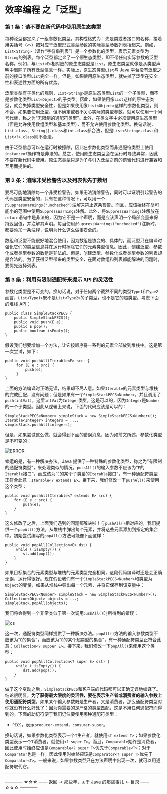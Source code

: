 # 效率编程 之「泛型」

### 第 1 条：请不要在新代码中使用原生态类型

每种泛型都定义了一组参数化类型，其构成格式为：先是类或者接口的名称，接着用尖括号（`<>`）把对应于泛型形式类型参数的实际类型参数列表括起来。例如，`List<String>`（读作“字符串列表”）是一个参数化的类型，表示元素类型为`String`的列表。每个泛型都定义了一个原生态类型，即不带任何实际参数的泛型名称。例如，与`List<E>`相对应的原生态类型是`List`。原生态类型就像是从类型声明中删除了所有泛型信息一样。实际上，原生态类型`List`与 Java 平台没有泛型之前的接口类型`List`完全一样。但是，如果使用原生态类型，就失掉了泛型在安全性和表述性方面的所有优势。

泛型类型有子类化的规则，`List<String>`是原生态类型`List`的一个子类型，而不是参数化类型`List<Object>`的子类型。因此，如果使用像`List`这样的原生态类型，就会失掉类型安全性，但是如果使用像`List<Object>`这样的参数化类型，则不会。如果要使用泛型，但不确定或者不关心实际的类型参数，就可以使用一个问号代替，称之为“无限制的通配符类型”。此外，在类文字中必须使用原生态类型（但是允许使用数组类型和基本类型），而不允许使用参数化类型。换句话说，`List.class`、`String[].class`和`int.class`都合法，但是`List<String>.class`和`List<?>.class`则不合法。

由于泛型信息可以在运行时被擦除，因此在参数化类型而非通配符类型上使用`instanceof`操作符是非法的。总之，使用原生态类型会在运行时导致异常，因此不要在新代码中使用。原生态类型只是为了与引入泛型之前的遗留代码进行兼容和互用而提供的。

### 第 2 条：消除非受检警告以及列表优先于数组

要尽可能地消除每一个非受检警告。如果无法消除警告，同时可以证明引起警告的代码是类型安全的，只有在这种情况下，可以用一个`@SuppressWarnings("unchecked")`注解来禁止这条警告。而且，应该始终在尽可能小的范围中使用`SuppressWarnings`注解。此外，将`SuppressWarnings`注解放在`return`语句中是非法的，因为它不是一个声明，而是应该声明一个局部变量来保持返回值，并注解其声明。每当使用`@SuppressWarnings("unchecked")`注解时，都要添加一条注释，说明为什么这么做事安全的。

数组和泛型不能很好地混合使用，因为数组是协变的、具体的，而泛型只在编译时强化它们的类型信息并在运行时擦除它们的元素类型信息。因此，创建泛型、参数化或者类型参数的数组是非法的。但是，创建泛型、参数化或者类型参数的列表却是合法的。为了获得泛型带来的类型安全，在面对数组和列表都能解决的问题时，要优先选择列表。

### 第 3 条：利用有限制通配符来提示 API 的灵活性

参数化类型是不可变的。换句话说，对于任何两个截然不同的类型`Type1`和`Type2`而言，`List<Type1>`既不是`List<Type2>`的子类型，也不是它的超类型。考虑下面的堆栈 API：

```
public class SimpleStackPECS {
	public SimpleStackPECS();
    public void push(E e);
	public E pop();
	public boolean isEmpty();
}
```

假设我们想要增加一个方法，让它按顺序将一系列的元素全部放到堆栈中。这是第一次尝试，如下：

```
public void pushAll(Iterable<E> src) {
     for (E e : src) {
         push(e);
     }
}
```
上面的方法编译时正确无误，结果却不尽人意。如果`Iterable`的元素类型与堆栈的完成匹配，没有问题；但是如果有一个`SimpleStackPECS<Number>`，并且调用了`push(intVal)`，这里`intVal`为`Integer`类型。这是可以的，因为`Integer`是`Number`的一个子类型。因此从逻辑上来说，下面的代码应该是可以的：

```
SimpleStackPECS<Number> simpleStack = new SimpleStackPECS<Number>();
Iterable<Integer> integers = ...;
simpleStack.pushAll(integers);
```

但是，如果尝试这么做，就会得到下面的错误消息，因为如前文所述，参数化类型是不可变的：

![ERROR](https://img-blog.csdn.net/20180605090643255)

幸运的是，有一种解决办法。Java 提供了一种特殊的参数化类型，称之为“有限制的通配符类型”，来处理类似的情况。`pushAll()`的输入参数不应该为“`E`的`Iterable`接口”，而应该为“`E`的某个子类型的`Iterable`接口”，有一种通配符类型正符合此意：`Iterable<? extends E>`。接下来，我们修改一下`pushAll()`来使用这个类型：

```
public void pushAll(Iterable<? extends E> src) {
    for (E e : src) {
        push(e);
    }
}
```
这么修改了之后，上面我们遇到的问题都解决啦！与`pushAll()`相对应的，我们提供一个`popAll()`方法，从堆栈中弹出每个元素，并将这些元素添加到指定的集合中。初始尝试编写的`popAll()`方法可能像下面这样：

```
public void popAll(Collection<E> dst) {
     while (!isEmpty()) {
        st.add(pop());
    }
}
```

如果目标集合的元素类型与堆栈的元素类型完全相同，这段代码编译时还是会正确无误，运行得很好。现在假设我们有一个`SimpleStackPECS<Number>`和类型为`Object`的变量，如果从堆栈中弹出每一个元素，并将它保存到该变量中：

```
SimpleStackPECS<Number> simpleStack = new SimpleStackPECS<Number>();
Collection<Object> objects = ...;
simpleStack.popAll(objects);
```
我们将会得到一个非常类似于第一次调用`pushAll()`时所得到的错误：

![cs](https://img-blog.csdn.net/201806050929128)

这一次，通配符类型同样提供了一种解决办法。`popAll()`方法的输入参数类型不应该为“`E`的集合”，而应该为“`E`的某个超类型的集合”，有一种通配符类型正符合此意：`Collection<? supper E>`。接下来，我们修改一下`popAll()`来使用这个类型：

```
public void popAll(Collection<? super E> dst) {
     while (!isEmpty()) {
        dst.add(pop());
    }
}
```
做了这个变动之后，`SimpleStackPECS`和客户端的代码都可以正确无误地编译了。结论很明显，**为了获得最大限度的灵活性，要在表示生产者或消费者的输入参数上使用通配符类型**。如果某个输入参数既是生产者，又是消费者，那么通配符类型对你就没有什么好处了：因为你需要的是严格的类型匹配，这是不用任何通配符而得到的。下面的助记符便于我们记住要使用哪种通配符类型：

- `PECS`，表示`producer-extend`，`consumer-super`。

换句话说，如果参数化类型表示一个`T`生产者，就使用`<? extend T>`；如果参数化类型表示一个`T`消费者，就使用`<? super T>`。而且，`Comparable`始终是消费者，因此使用时始终应该是`Comparable<? super T>`优先于`Comparable<T>`；对于`Comparator`也是一样，因此使用时始终应该是`Comparator<? super T>`优先于`Comparator<T>`。一般来说，如果参数类型只在方法声明中出现一次，就可以用通配符取代它。


----------

———— ☆☆☆ —— 返回 -> [那些年，关于 Java 的那些事儿](https://github.com/guobinhit/java-skills/blob/master/README.md) <- 目录 —— ☆☆☆ ————
